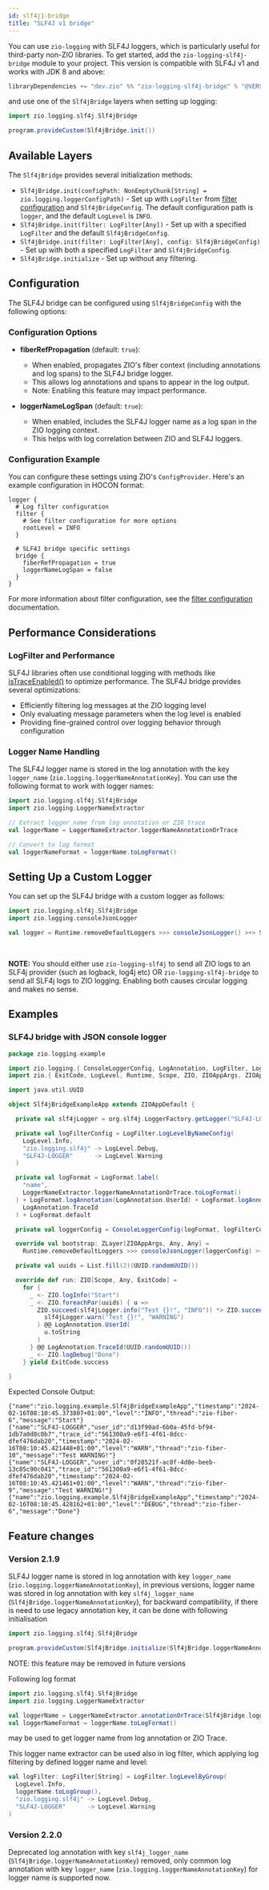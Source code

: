 ```yaml
---
id: slf4j1-bridge
title: "SLF4J v1 bridge"
---
```


You can use `zio-logging` with SLF4J loggers, which is particularly useful for third-party non-ZIO libraries. To get started, add the `zio-logging-slf4j-bridge` module to your project. This version is compatible with SLF4J v1 and works with JDK 8 and above:

```scala
libraryDependencies += "dev.zio" %% "zio-logging-slf4j-bridge" % "@VERSION@"
```

and use one of the `Slf4jBridge` layers when setting up logging:

```scala
import zio.logging.slf4j.Slf4jBridge

program.provideCustom(Slf4jBridge.init())
```

## Available Layers

The `Slf4jBridge` provides several initialization methods:

* `Slf4jBridge.init(configPath: NonEmptyChunk[String] = zio.logging.loggerConfigPath)` - Set up with `LogFilter` from [filter configuration](log-filter.md#configuration) and `Slf4jBridgeConfig`. The default configuration path is `logger`, and the default `LogLevel` is `INFO`.
* `Slf4jBridge.init(filter: LogFilter[Any])` - Set up with a specified `LogFilter` and the default `Slf4jBridgeConfig`.
* `Slf4jBridge.init(filter: LogFilter[Any], config: Slf4jBridgeConfig)` - Set up with both a specified `LogFilter` and `Slf4jBridgeConfig`.
* `Slf4jBridge.initialize` - Set up without any filtering.

## Configuration

The SLF4J bridge can be configured using `Slf4jBridgeConfig` with the following options:

### Configuration Options

- **fiberRefPropagation** (default: `true`):
  - When enabled, propagates ZIO's fiber context (including annotations and log spans) to the SLF4J bridge logger.
  - This allows log annotations and spans to appear in the log output.
  - Note: Enabling this feature may impact performance.

- **loggerNameLogSpan** (default: `true`):
  - When enabled, includes the SLF4J logger name as a log span in the ZIO logging context.
  - This helps with log correlation between ZIO and SLF4J loggers.

### Configuration Example

You can configure these settings using ZIO's `ConfigProvider`. Here's an example configuration in HOCON format:

```hocon
logger {
  # Log filter configuration
  filter {
    # See filter configuration for more options
    rootLevel = INFO
  }
  
  # SLF4J bridge specific settings
  bridge {
    fiberRefPropagation = true
    loggerNameLogSpan = false
  }
}
```

For more information about filter configuration, see the [filter configuration](log-filter.md#configuration) documentation.

## Performance Considerations

### LogFilter and Performance

SLF4J libraries often use conditional logging with methods like [isTraceEnabled()](https://github.com/qos-ch/slf4j/blob/master/slf4j-api/src/main/java/org/slf4j/Logger.java#L170) to optimize performance. The SLF4J bridge provides several optimizations:

- Efficiently filtering log messages at the ZIO logging level
- Only evaluating message parameters when the log level is enabled
- Providing fine-grained control over logging behavior through configuration

### Logger Name Handling

The SLF4J logger name is stored in the log annotation with the key `logger_name` (`zio.logging.loggerNameAnnotationKey`). You can use the following format to work with logger names:

```scala
import zio.logging.slf4j.Slf4jBridge
import zio.logging.LoggerNameExtractor

// Extract logger name from log annotation or ZIO trace
val loggerName = LoggerNameExtractor.loggerNameAnnotationOrTrace

// Convert to log format
val loggerNameFormat = loggerName.toLogFormat()
```

## Setting Up a Custom Logger

You can set up the SLF4J bridge with a custom logger as follows:

```scala
import zio.logging.slf4j.Slf4jBridge
import zio.logging.consoleJsonLogger

val logger = Runtime.removeDefaultLoggers >>> consoleJsonLogger() >+> Slf4jBridge.init()
```
<br/>

**NOTE:** You should either use `zio-logging-slf4j` to send all ZIO logs to an SLF4j provider (such as logback, log4j etc) OR `zio-logging-slf4j-bridge` to send all SLF4j logs to
ZIO logging. Enabling both causes circular logging and makes no sense.


## Examples

### SLF4J bridge with JSON console logger

[//]: # (TODO: make snippet type-checked using mdoc)

```scala
package zio.logging.example

import zio.logging.{ ConsoleLoggerConfig, LogAnnotation, LogFilter, LogFormat, LoggerNameExtractor, consoleJsonLogger }
import zio.{ ExitCode, LogLevel, Runtime, Scope, ZIO, ZIOAppArgs, ZIOAppDefault, ZLayer }

import java.util.UUID

object Slf4jBridgeExampleApp extends ZIOAppDefault {

  private val slf4jLogger = org.slf4j.LoggerFactory.getLogger("SLF4J-LOGGER")

  private val logFilterConfig = LogFilter.LogLevelByNameConfig(
    LogLevel.Info,
    "zio.logging.slf4j" -> LogLevel.Debug,
    "SLF4J-LOGGER"      -> LogLevel.Warning
  )

  private val logFormat = LogFormat.label(
    "name",
    LoggerNameExtractor.loggerNameAnnotationOrTrace.toLogFormat()
  ) + LogFormat.logAnnotation(LogAnnotation.UserId) + LogFormat.logAnnotation(
    LogAnnotation.TraceId
  ) + LogFormat.default

  private val loggerConfig = ConsoleLoggerConfig(logFormat, logFilterConfig)

  override val bootstrap: ZLayer[ZIOAppArgs, Any, Any] =
    Runtime.removeDefaultLoggers >>> consoleJsonLogger(loggerConfig) >+> Slf4jBridge.init(loggerConfig.toFilter)

  private val uuids = List.fill(2)(UUID.randomUUID())

  override def run: ZIO[Scope, Any, ExitCode] =
    for {
      _ <- ZIO.logInfo("Start")
      _ <- ZIO.foreachPar(uuids) { u =>
        ZIO.succeed(slf4jLogger.info("Test {}!", "INFO")) *> ZIO.succeed(
          slf4jLogger.warn("Test {}!", "WARNING")
        ) @@ LogAnnotation.UserId(
          u.toString
        )
      } @@ LogAnnotation.TraceId(UUID.randomUUID())
      _ <- ZIO.logDebug("Done")
    } yield ExitCode.success

}
```

Expected Console Output:
```
{"name":"zio.logging.example.Slf4jBridgeExampleApp","timestamp":"2024-02-16T08:10:45.373807+01:00","level":"INFO","thread":"zio-fiber-6","message":"Start"}
{"name":"SLF4J-LOGGER","user_id":"d13f90ad-6b0a-45fd-bf94-1db7a0d8c0b7","trace_id":"561300a9-e6f1-4f61-8dcc-dfef476dab20","timestamp":"2024-02-16T08:10:45.421448+01:00","level":"WARN","thread":"zio-fiber-10","message":"Test WARNING!"}
{"name":"SLF4J-LOGGER","user_id":"0f28521f-ac8f-4d8e-beeb-13c85c90c041","trace_id":"561300a9-e6f1-4f61-8dcc-dfef476dab20","timestamp":"2024-02-16T08:10:45.421461+01:00","level":"WARN","thread":"zio-fiber-9","message":"Test WARNING!"}
{"name":"zio.logging.example.Slf4jBridgeExampleApp","timestamp":"2024-02-16T08:10:45.428162+01:00","level":"DEBUG","thread":"zio-fiber-6","message":"Done"}
```

## Feature changes

### Version 2.1.9

SLF4J logger name is stored in log annotation with key `logger_name` (`zio.logging.loggerNameAnnotationKey`), 
in previous versions, logger name was stored in log annotation with key `slf4j_logger_name` (`Slf4jBridge.loggerNameAnnotationKey`),
for backward compatibility, if there is need to use legacy annotation key, it can be done with following initialisation

```scala
import zio.logging.slf4j.Slf4jBridge

program.provideCustom(Slf4jBridge.initialize(Slf4jBridge.loggerNameAnnotationKey))
```

NOTE: this feature may be removed in future versions

Following log format

```scala
import zio.logging.slf4j.Slf4jBridge
import zio.logging.LoggerNameExtractor

val loggerName = LoggerNameExtractor.annotationOrTrace(Slf4jBridge.loggerNameAnnotationKey)
val loggerNameFormat = loggerName.toLogFormat()
```
may be used to get logger name from log annotation or ZIO Trace.


This logger name extractor can be used also in log filter, which applying log filtering by defined logger name and level:

```scala
val logFilter: LogFilter[String] = LogFilter.logLevelByGroup(
  LogLevel.Info,
  loggerName.toLogGroup(),
  "zio.logging.slf4j" -> LogLevel.Debug,
  "SLF4J-LOGGER"      -> LogLevel.Warning
)
```

### Version 2.2.0

Deprecated log annotation with key `slf4j_logger_name` (`Slf4jBridge.loggerNameAnnotationKey`) removed, 
only common log annotation with key `logger_name` (`zio.logging.loggerNameAnnotationKey`) for logger name is supported now.


